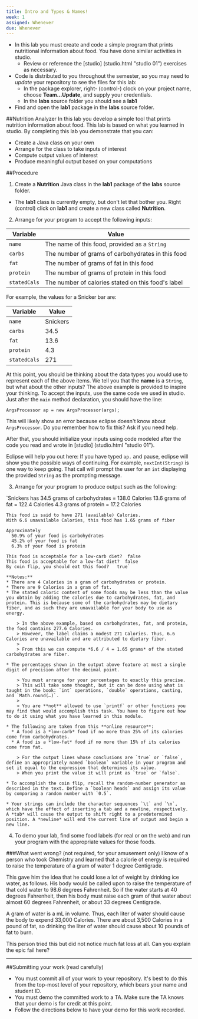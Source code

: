 ```yaml
---
title: Intro and Types & Names!
week: 1
assigned: Whenever
due: Whenever
---
```


* In this lab you must create and code a simple program that prints
nutritional information about food.  You have done similar activities
in studio.
  * Review or reference the [studio] (studio.html "studio 01") exercises
  as necessary.
* Code is distributed to you throughout the semester, so you may
  need to *update* your repository to see the files for this lab:
  * In the package explorer, right- (control-) clock on your project
  name, choose **Team&hellip;Update**, and supply your credentials.
  * In the **labs** source folder you should see a **lab1**
* Find and open the **lab1** package in the **labs** source folder.

##Nutrition Analyzer
In this lab you develop a simple tool that prints nutrition information about food. This lab is based on what you learned in studio. By completing this lab you demonstrate that you can:

* Create a Java class on your own
* Arrange for the class to take inputs of interest
* Compute output values of interest
* Produce meaningful output based on your computations


##Procedure
1. Create a **Nutrition** Java class in the **lab1** package of the **labs** source folder.
  * The **lab1** class is currently empty, but don't let that bother you.  Right (control) click on **lab1** and create a new class called **Nutrition**.
2. Arrange for your program to accept the following inputs:

  | Variable        | Value                                              |
  | --------------- | -------------------------------------------------- |
  | `name`          | The name of this food, provided as a `String`      |
  | `carbs`         | The number of grams of carbohydrates in this food  |
  | `fat`           | The number of grams of fat in this food            |
  | `protein`       | The number of grams of protein in this food        |
  | `statedCals`    | The number of calories stated on this food's label |

  For example, the values for a Snicker bar are:

  | Variable        | Value         |
  | --------------- | ------------- |
  | `name`          | Snickers      |
  | `carbs`         | 34.5          |
  | `fat`           | 13.6          |
  | `protein`       | 4.3           |
  | `statedCals`    | 271           |

  At this point, you should be thinking about the data types you would use to represent each of the above
  items.  We tell you that the **name** is a `String`, but what about the other inputs?
  The above example is provided to inspire your thinking.
  To accept the inputs, use the same code we used in studio.  
  Just after the `main` method declaration, you should have the line:

  `ArgsProcessor ap = new ArgsProcessor(args);`

  This will likely show an error because eclipse doesn't know about `ArgsProcessor`.  Do you remember how to fix this?  Ask if you need help.

  After that, you should initialize your inputs using code modeled after the code you read and wrote in [studio] (studio.html "studio 01").

  Eclipse will help you out here:  If you have typed `ap.` and pause, eclipse will show you the possible
  ways of continuing.  For example, `nextInt(String)` is one way to keep going.  That call will prompt the user for an `int` displaying the provided `String` as the prompting message.

3. Arrange for your program to produce output such as the following:

  `Snickers has
    34.5 grams of carbohydrates = 138.0 Calories
    13.6 grams of fat = 122.4 Calories
    4.3 grams of protein = 17.2 Calories

    This food is said to have 271 (available) Calories.
    With 6.6 unavailable Calories, this food has 1.65 grams of fiber

    Approximately
      50.9% of your food is carbohydrates
      45.2% of your food is fat
      6.3% of your food is protein

    This food is acceptable for a low-carb diet?  false
    This food is acceptable for a low-fat diet?  false
    By coin flip, you should eat this food?   true`

    **Notes:**
    * There are 4 Calories in a gram of carbohydrates or protein.
    * There are 9 Calories in a gram of fat.
    * The stated caloric content of some foods may be less than the value you obtain by adding the calories due to carbohydrates, fat, and protein. This is because some of the carbohydrates may be dietary fiber, and as such they are unavailable for your body to use as energy.

        > In the above example, based on carbohydrates, fat, and protein, the food contains 277.6 Calories.
        > However, the label claims a modest 271 Calories. Thus, 6.6 Calories are unavailable and are attributed to dietary fiber.
        >
        > From this we can compute *6.6 / 4 = 1.65 grams* of the stated carbohydrates are fiber.

    * The percentages shown in the output above feature at most a single digit of precision after the decimal point.

        > You must arrange for your percentages to exactly this precise.
        > This will take some thought, but it can be done using what is taught in the book: `int` operations, `double` operations, casting, and `Math.round(…)`.
        >  
        > You are **not** allowed to use `printf` or other functions you may find that would accomplish this task. You have to figure out how to do it using what you have learned in this module.

    * The following are taken from this **online resource**:
      * A food is a *low-carb* food if no more than 25% of its calories come from carbohydrates.
      * A food is a *low-fat* food if no more than 15% of its calories come from fat.

        > For the output lines whose conclusions are `true` or `false`, define an appropriately named `boolean` variable in your program and set it equal to the expression that determines its value.
        > When you print the value it will print as `true` or `false`.

    * To accomplish the coin flip, recall the random-number generator as described in the text. Define a `boolean heads` and assign its value by comparing a random number with `0.5`.

    * Your strings can include the character sequences `\t` and `\n`, which have the effect of inserting a tab and a newline, respectively. A *tab* will cause the output to shift right to a predetermined position. A *newline* will end the current line of output and begin a new line.

4. To demo your lab, find some food labels (for real or on the web) and run your program with the appropriate values for those foods.


###What went wrong? (not required, for your amusement only)
I know of a person who took Chemistry and learned that a calorie of energy is required to raise the temperature of a gram of water 1 degree Centigrade.

This gave him the idea that he could lose a lot of weight by drinking ice water, as follows. His body would be called upon to raise the temperature of that cold water to 98.6 degrees Fahrenheit. So if the water starts at 40 degrees Fahrenheit, then his body must raise each gram of that water about almost 60 degrees Fahrenheit, or about 33 degrees Centigrade.

A gram of water is a mL in volume. Thus, each liter of water should cause the body to expend 33,000 Calories. There are about 3,500 Calories in a pound of fat, so drinking the liter of water should cause about 10 pounds of fat to burn.

This person tried this but did not notice much fat loss at all. Can you explain the epic fail here?

<hr>

##Submitting your work (read carefully)

* You must commit all of your work to your repository. It's best to do this from the top-most level of your repository, which bears your name and student ID.
* You must demo the committed work to a TA. Make sure the TA knows that your demo is for credit at this point.
* Follow the directions below to have your demo for this work recorded.
